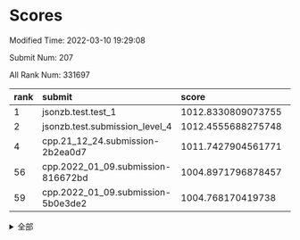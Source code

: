 # Scores

Modified Time: 2022-03-10 19:29:08

Submit Num: 207

All Rank Num: 331697

| rank |               submit               |       score        |       sigma        | pk_num |
| :--- | :--------------------------------- | :----------------- | :----------------- | :----- |
| 1    | jsonzb.test.test_1                 | 1012.8330809073755 | 0.7998635523249709 | 6406   |
| 2    | jsonzb.test.submission_level_4     | 1012.4555688275748 | 0.7850621064744964 | 6410   |
| 4    | cpp.21_12_24.submission-2b2ea0d7   | 1011.7427904561771 | 0.8015893576544874 | 6410   |
| 56   | cpp.2022_01_09.submission-816672bd | 1004.8971796878457 | 0.7101053469987898 | 6409   |
| 59   | cpp.2022_01_09.submission-5b0e3de2 | 1004.768170419738  | 0.7158789347934278 | 6407   |


<details>
<summary>全部</summary>

| rank |                 submit                 |       score        |       sigma        | pk_num |
| :--- | :------------------------------------- | :----------------- | :----------------- | :----- |
| 1    | jsonzb.test.test_1                     | 1012.8330809073755 | 0.7998635523249709 | 6406   |
| 2    | jsonzb.test.submission_level_4         | 1012.4555688275748 | 0.7850621064744964 | 6410   |
| 3    | gobigger.level_3.submission_level_3_14 | 1011.8288864342386 | 0.7710070189839059 | 6407   |
| 4    | cpp.21_12_24.submission-2b2ea0d7       | 1011.7427904561771 | 0.8015893576544874 | 6410   |
| 5    | gobigger.level_3.submission_level_3_41 | 1011.34395410193   | 0.7623592207303158 | 6408   |
| 6    | gobigger.level_3.submission_level_3_25 | 1011.2940083702346 | 0.7945408275398071 | 6406   |
| 7    | gobigger.level_3.submission_level_3_45 | 1011.2849602859033 | 0.7678617641838655 | 6415   |
| 8    | gobigger.level_3.submission_level_3_17 | 1011.1622957043746 | 0.770144028184798  | 6407   |
| 9    | gobigger.level_3.submission_level_3_23 | 1011.0739699038306 | 0.7499825519412667 | 6410   |
| 10   | gobigger.level_3.submission_level_3_8  | 1010.7809837347338 | 0.7467719589330237 | 6416   |
| 11   | gobigger.level_3.submission_level_3_6  | 1010.7775621244539 | 0.7456650325810953 | 6415   |
| 12   | gobigger.level_3.submission_level_3_38 | 1010.724650324075  | 0.7452329812866191 | 6411   |
| 13   | gobigger.level_3.submission_level_3_49 | 1010.7077649489526 | 0.7890241013459145 | 6410   |
| 14   | gobigger.level_3.submission_level_3_39 | 1010.6437272583657 | 0.75194451890253   | 6413   |
| 15   | gobigger.level_3.submission_level_3_46 | 1010.5637716425149 | 0.7484082073291815 | 6412   |
| 16   | gobigger.level_3.submission_level_3_0  | 1010.5424427399116 | 0.760969247364248  | 6406   |
| 17   | gobigger.level_3.submission_level_3_13 | 1010.5173484703458 | 0.7530356292104317 | 6410   |
| 18   | gobigger.level_3.submission_level_3_11 | 1010.3465710687324 | 0.7537764610610203 | 6409   |
| 19   | gobigger.level_3.submission_level_3_35 | 1010.2980612821882 | 0.7500078885883634 | 6408   |
| 20   | gobigger.level_3.submission_level_3_19 | 1010.2760203217231 | 0.7550205258571383 | 6408   |
| 21   | gobigger.level_3.submission_level_3_1  | 1010.1833546000903 | 0.7845028118907266 | 6404   |
| 22   | gobigger.level_3.submission_level_3_2  | 1010.1209369256051 | 0.7502525751766244 | 6407   |
| 23   | gobigger.level_3.submission_level_3_36 | 1010.1175644717445 | 0.7781359885267212 | 6411   |
| 24   | gobigger.level_3.submission_level_3_48 | 1010.1051027461095 | 0.7744590762684218 | 6406   |
| 25   | gobigger.level_3.submission_level_3_12 | 1010.018726949669  | 0.7616674825131929 | 6411   |
| 26   | gobigger.level_3.submission_level_3_22 | 1010.0109764493925 | 0.748382204882577  | 6410   |
| 27   | gobigger.level_3.submission_level_3_7  | 1009.9963706055997 | 0.7569562189393731 | 6412   |
| 28   | gobigger.level_3.submission_level_3_24 | 1009.9702464378827 | 0.756060008889571  | 6417   |
| 29   | gobigger.level_3.submission_level_3_26 | 1009.9697708999486 | 0.7723058978297195 | 6410   |
| 30   | gobigger.level_3.submission_level_3_9  | 1009.9636035559504 | 0.7638743974719748 | 6411   |
| 31   | gobigger.level_3.submission_level_3_37 | 1009.9594953093836 | 0.795995826356427  | 6416   |
| 32   | gobigger.level_3.submission_level_3_44 | 1009.9064351105676 | 0.7495664049886215 | 6408   |
| 33   | gobigger.level_3.submission_level_3_43 | 1009.8859311898625 | 0.7882959536526122 | 6413   |
| 34   | gobigger.level_3.submission_level_3_5  | 1009.8701341703572 | 0.7567039680605779 | 6411   |
| 35   | gobigger.level_3.submission_level_3_31 | 1009.8700682567736 | 0.7751711050806207 | 6410   |
| 36   | gobigger.level_3.submission_level_3_10 | 1009.852339646423  | 0.7511875650157703 | 6412   |
| 37   | gobigger.level_3.submission_level_3_30 | 1009.8310481140478 | 0.7550017031339112 | 6411   |
| 38   | gobigger.level_3.submission_level_3_28 | 1009.8016075147842 | 0.746215676694143  | 6410   |
| 39   | gobigger.level_3.submission_level_3_16 | 1009.7492148732514 | 0.7345780377190879 | 6408   |
| 40   | gobigger.level_3.submission_level_3_4  | 1009.6625700563574 | 0.7576694181105931 | 6411   |
| 41   | gobigger.level_3.submission_level_3_40 | 1009.5943382317689 | 0.7584032010270126 | 6407   |
| 42   | gobigger.level_3.submission_level_3_42 | 1009.5750591711682 | 0.7608549415056642 | 6406   |
| 43   | gobigger.level_3.submission_level_3_15 | 1009.4155400739046 | 0.7515609928384427 | 6408   |
| 44   | gobigger.level_3.submission_level_3_29 | 1009.2984519912424 | 0.7624616438966116 | 6406   |
| 45   | gobigger.level_3.submission_level_3_32 | 1009.2013751368168 | 0.7452595462469148 | 6402   |
| 46   | gobigger.level_3.submission_level_3_21 | 1009.171335618475  | 0.7570967070711618 | 6408   |
| 47   | gobigger.level_3.submission_level_3_34 | 1009.1245034347486 | 0.746000983779985  | 6407   |
| 48   | gobigger.level_3.submission_level_3_27 | 1009.1058621078216 | 0.7634043012536165 | 6410   |
| 49   | gobigger.level_3.submission_level_3_33 | 1008.9646959194923 | 0.7523192060917173 | 6408   |
| 50   | gobigger.level_3.submission_level_3_18 | 1008.5062821167053 | 0.7519930826851647 | 6405   |
| 51   | gobigger.level_3.submission_level_3_47 | 1008.4313889854094 | 0.7483664395928284 | 6411   |
| 52   | gobigger.level_3.submission_level_3_20 | 1008.3855376907658 | 0.7281176103643504 | 6412   |
| 53   | gobigger.level_3.submission_level_3_3  | 1008.3103372911096 | 0.7593071237933025 | 6410   |
| 54   | gobigger.level_1.submission_level_1_26 | 1005.478676831101  | 0.7151030402013495 | 6407   |
| 55   | gobigger.level_1.submission_level_1_39 | 1005.2241782530973 | 0.7289565657124931 | 6409   |
| 56   | cpp.2022_01_09.submission-816672bd     | 1004.8971796878457 | 0.7101053469987898 | 6409   |
| 57   | gobigger.level_1.submission_level_1_16 | 1004.896166748366  | 0.737172193595026  | 6412   |
| 58   | gobigger.level_1.submission_level_1_29 | 1004.8278165134733 | 0.7232696334053551 | 6408   |
| 59   | cpp.2022_01_09.submission-5b0e3de2     | 1004.768170419738  | 0.7158789347934278 | 6407   |
| 60   | gobigger.level_1.submission_level_1_46 | 1004.5688595439427 | 0.7279215561768394 | 6410   |
| 61   | gobigger.level_1.submission_level_1_19 | 1004.4869840144836 | 0.727068676806855  | 6415   |
| 62   | gobigger.level_1.submission_level_1_17 | 1004.4407442268952 | 0.7209082028720748 | 6412   |
| 63   | gobigger.level_1.submission_level_1_4  | 1004.3207991654879 | 0.7154041255150109 | 6410   |
| 64   | gobigger.level_1.submission_level_1_49 | 1004.2041190123891 | 0.7136228194828269 | 6412   |
| 65   | gobigger.level_1.submission_level_1_20 | 1004.1648433771979 | 0.7117961269886941 | 6405   |
| 66   | gobigger.level_1.submission_level_1_43 | 1004.1270159384044 | 0.7173176816130784 | 6412   |
| 67   | gobigger.level_1.submission_level_1_9  | 1003.9884794769092 | 0.7164879811365138 | 6412   |
| 68   | gobigger.level_1.submission_level_1_18 | 1003.9735120461453 | 0.719583719985847  | 6412   |
| 69   | gobigger.level_1.submission_level_1_11 | 1003.9643570645289 | 0.7183818955027028 | 6408   |
| 70   | gobigger.level_1.submission_level_1_6  | 1003.8788233856411 | 0.7163367833076276 | 6411   |
| 71   | gobigger.level_1.submission_level_1_12 | 1003.8622421536662 | 0.7200686743760326 | 6411   |
| 72   | gobigger.level_1.submission_level_1_2  | 1003.8459707239416 | 0.7384850969529267 | 6409   |
| 73   | gobigger.level_1.submission_level_1_28 | 1003.7992399762096 | 0.7115369681377908 | 6410   |
| 74   | gobigger.level_1.submission_level_1_44 | 1003.7751983623311 | 0.7183925065459529 | 6410   |
| 75   | gobigger.level_1.submission_level_1_15 | 1003.741223054388  | 0.7249952166148118 | 6407   |
| 76   | gobigger.level_1.submission_level_1_32 | 1003.696333980956  | 0.7226322422444852 | 6410   |
| 77   | gobigger.level_1.submission_level_1_27 | 1003.6642718943017 | 0.7269758873396249 | 6406   |
| 78   | gobigger.level_1.submission_level_1_25 | 1003.6378031060253 | 0.7267558630371451 | 6410   |
| 79   | gobigger.level_1.submission_level_1_48 | 1003.6233487913672 | 0.7117540878220272 | 6412   |
| 80   | gobigger.level_1.submission_level_1_45 | 1003.5814527614069 | 0.705060405919253  | 6405   |
| 81   | gobigger.level_1.submission_level_1_37 | 1003.5132938629379 | 0.7197938099461194 | 6411   |
| 82   | gobigger.level_1.submission_level_1_5  | 1003.5002631655841 | 0.7047814067689724 | 6406   |
| 83   | gobigger.level_1.submission_level_1_8  | 1003.3518101731776 | 0.7193052250047157 | 6407   |
| 84   | gobigger.level_1.submission_level_1_7  | 1003.3263059784267 | 0.7092352178349447 | 6413   |
| 85   | gobigger.level_1.submission_level_1_42 | 1003.2425666311196 | 0.7112105478895624 | 6409   |
| 86   | gobigger.level_1.submission_level_1_14 | 1003.2185208947113 | 0.7233606469009013 | 6413   |
| 87   | gobigger.level_1.submission_level_1_31 | 1003.133016575725  | 0.7249352212444633 | 6410   |
| 88   | gobigger.level_1.submission_level_1_36 | 1003.1193152540114 | 0.720680703708975  | 6406   |
| 89   | gobigger.level_1.submission_level_1_35 | 1003.048745952332  | 0.7025549852962656 | 6411   |
| 90   | gobigger.level_1.submission_level_1_33 | 1003.0406425888457 | 0.7167121980853717 | 6406   |
| 91   | gobigger.level_1.submission_level_1_40 | 1003.022968779006  | 0.7028337301588459 | 6409   |
| 92   | gobigger.level_1.submission_level_1_30 | 1002.9450018471985 | 0.7189424503707849 | 6410   |
| 93   | gobigger.level_1.submission_level_1_24 | 1002.799042333547  | 0.7165362252195625 | 6409   |
| 94   | gobigger.level_1.submission_level_1_3  | 1002.7293481873706 | 0.7229723171723722 | 6409   |
| 95   | gobigger.level_1.submission_level_1_41 | 1002.7071765161389 | 0.7047178044385898 | 6406   |
| 96   | gobigger.level_1.submission_level_1_21 | 1002.576890012146  | 0.7102128964054489 | 6413   |
| 97   | gobigger.level_1.submission_level_1_13 | 1002.5234254142963 | 0.7166932555689891 | 6412   |
| 98   | gobigger.level_1.submission_level_1_34 | 1002.4316066123262 | 0.7109818866311508 | 6407   |
| 99   | gobigger.level_1.submission_level_1_22 | 1002.3941009951325 | 0.7184934807850633 | 6409   |
| 100  | gobigger.level_1.submission_level_1_10 | 1002.3665947002457 | 0.7129508619080871 | 6410   |
| 101  | gobigger.level_1.submission_level_1_1  | 1002.2678896755295 | 0.7181369693081793 | 6417   |
| 102  | gobigger.level_1.submission_level_1_0  | 1002.1709605817548 | 0.7199648632591534 | 6413   |
| 103  | gobigger.level_1.submission_level_1_23 | 1002.088553630824  | 0.7054218019079262 | 6411   |
| 104  | gobigger.level_1.submission_level_1_38 | 1002.0527352458923 | 0.7092872442222584 | 6408   |
| 105  | gobigger.level_1.submission_level_1_47 | 1001.8481091756217 | 0.7170454361039319 | 6414   |
| 106  | gobigger.random.submission_random_15   | 997.6937007389544  | 0.7138034032235125 | 6411   |
| 107  | gobigger.random.submission_random_46   | 997.6851140443694  | 0.707209393170318  | 6410   |
| 108  | gobigger.random.submission_random_33   | 997.0278238773403  | 0.7065796405181406 | 6410   |
| 109  | gobigger.random.submission_random_11   | 997.0240034436221  | 0.7115675673027749 | 6407   |
| 110  | gobigger.random.submission_random_43   | 996.9526147519464  | 0.6996938709438582 | 6404   |
| 111  | gobigger.random.submission_random_5    | 996.6696864668362  | 0.7128498412027803 | 6408   |
| 112  | gobigger.random.submission_random_48   | 996.6506216467976  | 0.7163239353171323 | 6406   |
| 113  | gobigger.random.submission_random_32   | 996.4445762433801  | 0.7291999873270205 | 6397   |
| 114  | gobigger.random.submission_random_25   | 996.4084845614286  | 0.7118309337182831 | 6406   |
| 115  | gobigger.random.submission_random_22   | 996.406241267009   | 0.7087097660686014 | 6409   |
| 116  | gobigger.random.submission_random_49   | 996.3595001098766  | 0.7110511602456774 | 6411   |
| 117  | gobigger.random.submission_random_12   | 996.3154323448981  | 0.7077980516971099 | 6412   |
| 118  | gobigger.random.submission_random_18   | 996.2703251573917  | 0.7165886506206434 | 6413   |
| 119  | gobigger.random.submission_random_24   | 996.246632881597   | 0.7325309796445159 | 6411   |
| 120  | gobigger.random.submission_random_9    | 996.2326477277272  | 0.7073737941213457 | 6409   |
| 121  | gobigger.random.submission_random_0    | 996.2117591233467  | 0.7005423908931068 | 6413   |
| 122  | gobigger.random.submission_random_47   | 996.1621635429922  | 0.7111878613687355 | 6410   |
| 123  | gobigger.random.submission_random_30   | 996.1568591414253  | 0.7166033158218971 | 6408   |
| 124  | gobigger.random.submission_random_6    | 996.1207312551242  | 0.7179012423972813 | 6409   |
| 125  | gobigger.random.submission_random_44   | 996.0957611591004  | 0.7249058586801063 | 6409   |
| 126  | gobigger.random.submission_random_42   | 996.0822798651673  | 0.712772075724406  | 6409   |
| 127  | gobigger.random.submission_random_36   | 996.0698046704102  | 0.7229483421790515 | 6408   |
| 128  | gobigger.random.submission_random_27   | 996.0000223212039  | 0.7187671259907692 | 6409   |
| 129  | gobigger.random.submission_random_37   | 995.9731340843997  | 0.7011448547333337 | 6410   |
| 130  | gobigger.random.submission_random_19   | 995.9453092996476  | 0.7052031324050734 | 6412   |
| 131  | gobigger.random.submission_random_45   | 995.9409833748352  | 0.69712427490573   | 6409   |
| 132  | gobigger.random.submission_random_41   | 995.9209071114797  | 0.7108245541343824 | 6410   |
| 133  | gobigger.random.submission_random_31   | 995.9060416630323  | 0.7043034444906662 | 6414   |
| 134  | gobigger.random.submission_random_17   | 995.8883717881629  | 0.7171457746346861 | 6405   |
| 135  | gobigger.random.submission_random_13   | 995.8358671634816  | 0.7204104819462519 | 6407   |
| 136  | gobigger.random.submission_random_8    | 995.8327845632723  | 0.7148539597527014 | 6413   |
| 137  | gobigger.random.submission_random_21   | 995.7333286091001  | 0.7122426404212265 | 6411   |
| 138  | gobigger.random.submission_random_23   | 995.7181653087512  | 0.7170023251238644 | 6418   |
| 139  | gobigger.random.submission_random_2    | 995.6387144259313  | 0.7016448160026397 | 6414   |
| 140  | gobigger.random.submission_random_38   | 995.5909569615044  | 0.7342890398314973 | 6415   |
| 141  | gobigger.random.submission_random_1    | 995.5284007601994  | 0.715516344498375  | 6404   |
| 142  | gobigger.random.submission_random_39   | 995.5138491016268  | 0.7100215565518234 | 6407   |
| 143  | gobigger.random.submission_random_26   | 995.4841752731304  | 0.7101060912464368 | 6407   |
| 144  | gobigger.random.submission_random_29   | 995.4220252436054  | 0.7036636572111902 | 6407   |
| 145  | gobigger.random.submission_random_34   | 995.3868907343228  | 0.7126362984651271 | 6414   |
| 146  | gobigger.random.submission_random_4    | 995.3813111675353  | 0.7031040769728052 | 6404   |
| 147  | gobigger.random.submission_random_7    | 995.2121231532723  | 0.7111221036833741 | 6409   |
| 148  | gobigger.random.submission_random_16   | 995.2013035251466  | 0.7122396419742824 | 6412   |
| 149  | gobigger.random.submission_random_20   | 995.1954514534814  | 0.7168940505182518 | 6409   |
| 150  | gobigger.random.submission_random_40   | 995.1858527695424  | 0.7210217623730214 | 6409   |
| 151  | gobigger.random.submission_random_10   | 995.03437203422    | 0.7099347163707879 | 6412   |
| 152  | gobigger.random.submission_random_14   | 995.0099498956178  | 0.7176735194226325 | 6406   |
| 153  | gobigger.random.submission_random_35   | 994.958916363545   | 0.7211507897535118 | 6413   |
| 154  | gobigger.random.submission_random_3    | 994.6209088976599  | 0.7226588293174403 | 6416   |
| 155  | gobigger.random.submission_random_28   | 994.259105061595   | 0.7161171174702017 | 6414   |
| 156  | gobigger.level_2.submission_level_2_2  | 993.5777440368004  | 0.7257977328595522 | 6410   |
| 157  | gobigger.level_2.submission_level_2_33 | 993.5742571290598  | 0.7401905422096074 | 6410   |
| 158  | gobigger.level_2.submission_level_2_5  | 993.5174601118734  | 0.7558027758765863 | 6407   |
| 159  | gobigger.level_2.submission_level_2_41 | 993.3978411626074  | 0.7341624573613471 | 6405   |
| 160  | gobigger.level_2.submission_level_2_19 | 993.2487000353279  | 0.7436857925674147 | 6409   |
| 161  | gobigger.level_2.submission_level_2_11 | 993.2473524641421  | 0.735841402062549  | 6405   |
| 162  | gobigger.level_2.submission_level_2_9  | 993.0288013778222  | 0.7341607618895302 | 6413   |
| 163  | gobigger.level_2.submission_level_2_18 | 992.9360988221247  | 0.7395886418235003 | 6412   |
| 164  | gobigger.level_2.submission_level_2_39 | 992.8047375052346  | 0.7505641448038389 | 6412   |
| 165  | gobigger.level_2.submission_level_2_48 | 992.8033034502554  | 0.7435849391894246 | 6409   |
| 166  | gobigger.level_2.submission_level_2_30 | 992.7714342472583  | 0.7543955661035857 | 6408   |
| 167  | gobigger.level_2.submission_level_2_32 | 992.7196469024142  | 0.7356764643736059 | 6407   |
| 168  | gobigger.level_2.submission_level_2_3  | 992.6552319161962  | 0.7438886928702485 | 6410   |
| 169  | gobigger.level_2.submission_level_2_8  | 992.6351633416016  | 0.7317322974385231 | 6410   |
| 170  | gobigger.level_2.submission_level_2_20 | 992.5057577889442  | 0.7332062784631547 | 6409   |
| 171  | gobigger.level_2.submission_level_2_49 | 992.4067925943547  | 0.7359927160435998 | 6409   |
| 172  | gobigger.level_2.submission_level_2_40 | 992.3144266278723  | 0.7412728064606693 | 6409   |
| 173  | gobigger.level_2.submission_level_2_27 | 992.2782493815472  | 0.7474018655645845 | 6408   |
| 174  | gobigger.level_2.submission_level_2_28 | 992.1200439194022  | 0.7555902702118615 | 6410   |
| 175  | gobigger.level_2.submission_level_2_46 | 992.0895525057276  | 0.7422665753613467 | 6410   |
| 176  | gobigger.level_2.submission_level_2_36 | 991.9953365981662  | 0.7527028249328552 | 6411   |
| 177  | gobigger.level_2.submission_level_2_16 | 991.9903313368072  | 0.7410475826247817 | 6407   |
| 178  | gobigger.level_2.submission_level_2_12 | 991.9746596530954  | 0.74981948679166   | 6413   |
| 179  | gobigger.level_2.submission_level_2_22 | 991.9663998424677  | 0.7502736808366638 | 6414   |
| 180  | gobigger.level_2.submission_level_2_44 | 991.9442271267584  | 0.7479752533999456 | 6407   |
| 181  | gobigger.level_2.submission_level_2_15 | 991.9054814811523  | 0.7558132697497908 | 6415   |
| 182  | gobigger.level_2.submission_level_2_23 | 991.8038156890425  | 0.7337904589564249 | 6408   |
| 183  | gobigger.level_2.submission_level_2_45 | 991.7527130183454  | 0.7579728736773954 | 6412   |
| 184  | gobigger.level_2.submission_level_2_21 | 991.7199559983416  | 0.7743708276556223 | 6409   |
| 185  | gobigger.level_2.submission_level_2_37 | 991.7083411309686  | 0.773155504547657  | 6409   |
| 186  | gobigger.level_2.submission_level_2_0  | 991.6330389842366  | 0.7810657020670151 | 6403   |
| 187  | gobigger.level_2.submission_level_2_7  | 991.6233862356944  | 0.7582570672275443 | 6411   |
| 188  | gobigger.level_2.submission_level_2_24 | 991.6122489486515  | 0.7554487661527928 | 6414   |
| 189  | gobigger.level_2.submission_level_2_38 | 991.6112794840236  | 0.7532046826556443 | 6409   |
| 190  | gobigger.level_2.submission_level_2_31 | 991.596408566113   | 0.742291136396497  | 6412   |
| 191  | gobigger.level_2.submission_level_2_10 | 991.4239563533611  | 0.757255696368082  | 6410   |
| 192  | gobigger.level_2.submission_level_2_26 | 991.3711990327055  | 0.74412087204804   | 6410   |
| 193  | gobigger.level_2.submission_level_2_47 | 991.3706242700512  | 0.7544415115760502 | 6412   |
| 194  | gobigger.level_2.submission_level_2_13 | 991.2942828604538  | 0.7572201896058085 | 6405   |
| 195  | gobigger.level_2.submission_level_2_43 | 991.2564985552675  | 0.7554195192987659 | 6404   |
| 196  | gobigger.level_2.submission_level_2_25 | 991.1735831029682  | 0.7656975044774187 | 6411   |
| 197  | gobigger.level_2.submission_level_2_1  | 991.1681754549619  | 0.7581370458368787 | 6408   |
| 198  | gobigger.level_2.submission_level_2_34 | 991.087723495062   | 0.7446885382309032 | 6410   |
| 199  | gobigger.level_2.submission_level_2_6  | 991.0874091546284  | 0.7429346870910615 | 6406   |
| 200  | gobigger.level_2.submission_level_2_42 | 990.9764772582391  | 0.7573238147669598 | 6412   |
| 201  | gobigger.level_2.submission_level_2_14 | 990.9578493355439  | 0.7525146852490789 | 6408   |
| 202  | gobigger.level_2.submission_level_2_17 | 990.8840837503818  | 0.774369169657945  | 6410   |
| 203  | gobigger.level_2.submission_level_2_35 | 990.7850827384917  | 0.7579283265833492 | 6411   |
| 204  | gobigger.level_2.submission_level_2_4  | 990.6040616740001  | 0.7403934372602264 | 6407   |
| 205  | gobigger.level_2.submission_level_2_29 | 990.365446446562   | 0.7777764769530139 | 6413   |
| 206  | gobigger.none.submission_none_0        | 977.4563140380413  | 1.2876869411123635 | 6414   |
| 207  | gobigger.none.submission_none_1        | 976.3884013611975  | 1.343562255971039  | 6408   |

</details>